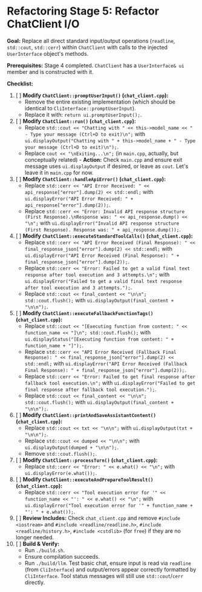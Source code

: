 # Refactoring Stage 5: Refactor ChatClient I/O

**Goal:** Replace all direct standard input/output operations (`readline`, `std::cout`, `std::cerr`) within `ChatClient` with calls to the injected `UserInterface` object's methods.

**Prerequisites:** Stage 4 completed. `ChatClient` has a `UserInterface& ui` member and is constructed with it.

**Checklist:**

1.  [ ] **Modify `ChatClient::promptUserInput()` (`chat_client.cpp`):**
    *   Remove the entire existing implementation (which should be identical to `CliInterface::promptUserInput`).
    *   Replace it with: `return ui.promptUserInput();`.
2.  [ ] **Modify `ChatClient::run()` (`chat_client.cpp`):**
    *   Replace `std::cout << "Chatting with " << this->model_name << " - Type your message (Ctrl+D to exit)\n";`
        with `ui.displayOutput("Chatting with " + this->model_name + " - Type your message (Ctrl+D to exit)\n");`.
    *   Replace `cout << "\nExiting...\n";` (in `main.cpp`, actually, but conceptually related) - **Action:** Check `main.cpp` and ensure exit message uses `ui.displayOutput` if desired, or leave as `cout`. Let's leave it in `main.cpp` for now.
3.  [ ] **Modify `ChatClient::handleApiError()` (`chat_client.cpp`):**
    *   Replace `std::cerr << "API Error Received: " << api_response["error"].dump(2) << std::endl;`
        with `ui.displayError("API Error Received: " + api_response["error"].dump(2));`.
    *   Replace `std::cerr << "Error: Invalid API response structure (First Response).\nResponse was: " << api_response.dump() << "\n";`
        with `ui.displayError("Invalid API response structure (First Response). Response was: " + api_response.dump());`.
4.  [ ] **Modify `ChatClient::executeStandardToolCalls()` (`chat_client.cpp`):**
    *   Replace `std::cerr << "API Error Received (Final Response): " << final_response_json["error"].dump(2) << std::endl;`
        with `ui.displayError("API Error Received (Final Response): " + final_response_json["error"].dump(2));`.
    *   Replace `std::cerr << "Error: Failed to get a valid final text response after tool execution and 3 attempts.\n";`
        with `ui.displayError("Failed to get a valid final text response after tool execution and 3 attempts.");`.
    *   Replace `std::cout << final_content << "\n\n"; std::cout.flush();`
        with `ui.displayOutput(final_content + "\n\n");`.
5.  [ ] **Modify `ChatClient::executeFallbackFunctionTags()` (`chat_client.cpp`):**
    *   Replace `std::cout << "[Executing function from content: " << function_name << "]\n"; std::cout.flush();`
        with `ui.displayStatus("[Executing function from content: " + function_name + "]");`.
    *   Replace `std::cerr << "API Error Received (Fallback Final Response): " << final_response_json["error"].dump(2) << std::endl;`
        with `ui.displayError("API Error Received (Fallback Final Response): " + final_response_json["error"].dump(2));`.
    *   Replace `std::cerr << "Error: Failed to get final response after fallback tool execution.\n";`
        with `ui.displayError("Failed to get final response after fallback tool execution.");`.
    *   Replace `std::cout << final_content << "\n\n"; std::cout.flush();`
        with `ui.displayOutput(final_content + "\n\n");`.
6.  [ ] **Modify `ChatClient::printAndSaveAssistantContent()` (`chat_client.cpp`):**
    *   Replace `std::cout << txt << "\n\n";` with `ui.displayOutput(txt + "\n\n");`.
    *   Replace `std::cout << dumped << "\n\n";` with `ui.displayOutput(dumped + "\n\n");`.
    *   Remove `std::cout.flush();`.
7.  [ ] **Modify `ChatClient::processTurn()` (`chat_client.cpp`):**
    *   Replace `std::cerr << "Error: " << e.what() << "\n";`
        with `ui.displayError(e.what());`.
8.  [ ] **Modify `ChatClient::executeAndPrepareToolResult()` (`chat_client.cpp`):**
    *   Replace `std::cerr << "Tool execution error for '" << function_name << "': " << e.what() << "\n";`
        with `ui.displayError("Tool execution error for '" + function_name + "': " + e.what());`.
9.  [ ] **Review Includes:** Check `chat_client.cpp` and remove `#include <iostream>` and `#include <readline/readline.h>`, `#include <readline/history.h>`, `#include <cstdlib>` (for `free`) if they are no longer needed.
10. [ ] **Build & Verify:**
    *   Run `./build.sh`.
    *   Ensure compilation succeeds.
    *   Run `./build/llm`. Test basic chat, ensure input is read via `readline` (from `CliInterface`) and output/errors appear correctly formatted by `CliInterface`. Tool status messages will still use `std::cout`/`cerr` directly.
